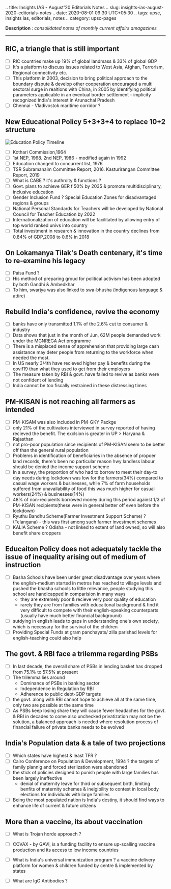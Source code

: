 .. title: Insights IAS - August'20 Editorials Notes
.. slug: insights-ias-august-2020-editorials-notes
.. date: 2020-08-01 09:30 UTC+05:30
.. tags: upsc, insights ias, editorials, notes
.. category: upsc-pages

**Description** : *consolidated notes of monthly current affairs amagazines*

***
<!-- TEASER_END -->

## RIC, a triangle that is still important
- [ ] RIC countries make up 19% of global landmass & 33% of global GDP
- [ ] It's a platform to discuss issues related to West Asia, Afghan, Terrorism, Regional connectivity etc. 
- [ ] This platform in 2003, decision to bring political approach to the boundary dispute & develop other cooperation encouraged a multi sectoral surge in realtions with China, in 2005 by identifying political parameters applicable in an eventual border settlement - implicity recognized India's interest in Arunachal Pradesh
- [ ] Chennai - Vladivostok maritime corridor ? 

## New Educational Policy 5+3+3+4 to replace 10+2 structure
![Education Policy  Timeline](https://www.insightsonindia.com/wp-content/uploads/2020/08/national_education_policy-614x1536.png)

- [ ] Kothari Commission,1964
- [ ] 1st NEP, 1968. 2nd NEP, 1986 - modified again in 1992
- [ ] Education changed to concurrent list, 1976
- [ ] TSR Subramanaim Committee Report, 2016. Kasturirangan Committee Report, 2019
- [ ] What is CABE ? it's authroity & functions ?
- [ ] Govt. plans to achieve GER f 50% by 2035 & promote multidisciplinary, inclusive education
- [ ] Gender Inclusion Fund ? Special Education Zones for disadvantaged regions & groups
- [ ] National Personal Standards  for Teachers will be developed by National Council for Teacher Education by 2022
- [ ] Internationalization of education will be facilitated by allowing entry of top world ranked univs into country
- [ ] Total investment in research & innovation in the country declines from 0.84% of GDP,2008 to 0.6% in 2018

## On Lokamanya Tilak's Death centenary, it's time to re-examine his legacy
- [ ] Paisa Fund ? 
- [ ] His method of preparing groud for political activism has been adopted by both Gandhi & Ambedkhar
- [ ] To him, swarjya was also linked to swa-bhusha (indigenous language & attire)

## Rebuild India's confidence, revive the economy
- [ ] banks have only transmitted 1.1% of the 2.6% cut to consumer & industry
- [ ] Data shows that just in the month of Jun, 62M people demanded work under the MGNREGA Act programme
- [ ] There is a misplaced sense of apprehension that providing large cash assistance may deter people from returning to the workforce when needed the most.
- [ ] In US nearly 3/4th have recieved higher pay & benefits during the covif19 than what they used to get from their employers
- [ ] The measure taken by RBI & govt. have failed to revive as banks were not confident of lending
- [ ] India cannot be too fiscally restrained in these distressing times

## PM-KISAN is not reaching all farmers as intended
- [ ] PM-KISAM was also included in PM-GKY Packge
- [ ] only 21% of the cultivators interviewed in survey reported of having recieved the benefit. The exclsion is greater in UP > Haryana & Rajasthan
- [ ] not pro-poor population since recipients of PM-KISAN seem to be better off than the general rural population 
- [ ] Problems in identification of beneficiaries in the absence of propoer land records, there's been no particular reason hwy landless labour should be denied the income support scheme 
- [ ] In a survey, the proportion of who had to borrow to meet their day-to day needs during lockdown was low for the farmers(34%) compared to casual wage workers & businesses, while 7% of farm households suffered from unavailability of food this was much higher for casual workers(24%) & businesses(14%)
- [ ] 48% of non-recipients borrowed money during this period against 1/3 of PM-KISAN recipients(these were in general better off even before the lockdown)
- [ ] Ryuthu Bandhu Scheme(Farmer Investment Support Scheme) ? (Telangana) - this was first among such farmer investment schemes 
- [ ] KALIA Scheme ? Odisha - not linked to extent of land owned, so will also benefit share croppers 

## Educaiton Policy does not adequately tackle the issue of inequality arising out of medium of instruction
- [ ] Basha Schools have been under great disadvantage over years where the english-medium started in metros has reached to village levels and pushed the bhasha schools to little relevance, people studying this school are handicapped in comparision in many ways 
  - they are extremely poor & recieve very poor quality of education 
  - rarely they are from families with educaitonal background & find it very difficult to compete with their english-speaking counterparts (usually have much better financial background)
- [ ] sutdying in english leads to gaps in understanding one's own society, which is necessary for the survival of the children
- [ ] Providing Special Funds at gram panchayats/ zilla parishad levels for english-teaching could also help 

## The govt. & RBI face a trilemma regarding PSBs
- [ ] In last decade, the overall share of PSBs in lending basket has dropped from 75.1% to 57.5% at present
- [ ] The trilemma lies around
  - Dominance of PSBs in banking sector
  - Independence in Regulation by RBI
  - Adherence to public debt-GDP targets
- [ ] the govt. along with RBI cannot hope to achieve all at the same time, only two are possible at the same time
- [ ] As PSBs keep losing share they will cause fewer headaches for the govt. & RBI in decades to come also unchecked privatization may not be the solution, a balanced approach is needed where resolution process of financial failure of private banks needs to be evolved

## India's Population data & a tale of two projections
- [ ] Which states have highest & least TFR ? 
- [ ] Cairo Conference on Population & Development, 1994 ? the targets of family plannig and forced sterlization were abandoned
- [ ] the stick of policies designed to punish people with large families has been largely ineffective
  - denial of maternity leave for third or subsequent birth, limiting benfits of maternity schemes & inelgibility to contest in local body elections for individuals with large families
- [ ] Being the most populated nation is India's destiny, it should find ways to enhance life of current & future citizens

## More than a vaccine, its about vaccination
- [ ] What is Trojan horde approach ? 
- [ ] COVAX - by GAVI, is a funding facility to ensure up-scalling vaccine production and its access to low income countries
- [ ] What is India's universal immunization program ? a vaccine delivery platform for women & children funded by centre & implemented by states
- [ ] What are IgG Antibodies ? 



